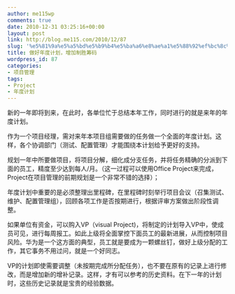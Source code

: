 ```yaml
---
author: me115wp
comments: true
date: 2010-12-31 03:25:16+00:00
layout: post
link: http://blog.me115.com/2010/12/87
slug: '%e5%81%9a%e5%a5%bd%e5%b9%b4%e5%ba%a6%e8%ae%a1%e5%88%92%ef%bc%8c%e5%a2%9e%e5%8a%a0%e5%88%b6%e8%83%9c%e7%ad%b9%e7%a0%81'
title: 做好年度计划，增加制胜筹码
wordpress_id: 87
categories:
- 项目管理
tags:
- Project
- 年度计划
---
```


新的一年即将到来，在此时，各单位忙于总结本年工作，同时进行的就是来年的年度计划。

 

作为一个项目经理，需对来年本项目组需要做的任务做一个全面的年度计划。这样，各个协调部门（测试、配置管理）才能围绕本计划给予更好的支持。

 

规划一年中所要做项目，将项目分解，细化成分支任务，并将任务精确的分派到下面的员工，精度至少达到每人/月。（这一过程可以使用Office Project来完成，Project在项目管理的前期规划是一个非常不错的选择）；

 

年度计划中重要的是必须整理出里程碑，在里程碑时刻举行项目会议（召集测试、维护、配置管理组），回顾各项工作是否按期进行，根据评审方案做出阶段性调整。

 

如果单位有资金，可以购入VP（visual Project)，将制定的计划导入VP中，使成员可见，进行每周报工。如此上级将全面掌控下面员工的最新进展，从而控制项目风险。华为是一个这方面的典型，员工就是要成为一颗螺丝钉，做好上级分配的工作，其它事务不用过问，就是一个好同志。

 

VP的计划即使需要调整（未按期完成所分配任务），也不要在原有的记录上进行修改，而是增加新的增补记录。这样，才有可以参考的历史资料。在下一年的计划时，这些历史记录就是宝贵的经验数据。
